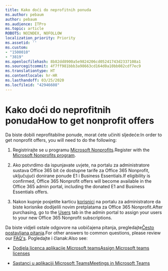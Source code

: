 ```yaml
---
title: Kako doći do neprofitnih ponuda
ms.author: pebaum
author: pebaum
ms.audience: ITPro
ms.topic: article
ROBOTS: NOINDEX, NOFOLLOW
localization_priority: Priority
ms.assetid: ''
ms.custom:
- "1500010"
- "3819"
ms.openlocfilehash: 8b82dd8900a5e9824206cd05241743d2337108a1
ms.sourcegitcommit: 4f7ff981bbb3a98663cd164d0a10bb082cdf7ec9
ms.translationtype: HT
ms.contentlocale: hr-HR
ms.lasthandoff: 03/25/2020
ms.locfileid: "42946608"
---
```

# <a name="how-to-get-nonprofit-offers"></a><span data-ttu-id="4f39f-102">Kako doći do neprofitnih ponuda</span><span class="sxs-lookup"><span data-stu-id="4f39f-102">How to get nonprofit offers</span></span>

<span data-ttu-id="4f39f-103">Da biste dobili neprofitabilne ponude, morat ćete učiniti sljedeće:</span><span class="sxs-lookup"><span data-stu-id="4f39f-103">In order to get nonprofit offers, you will need to do the following:</span></span>

1. <span data-ttu-id="4f39f-104">Registrirajte se u programu [Microsoft Nonprofits](https://go.microsoft.com/fwlink/p/?linkid=2008962).</span><span class="sxs-lookup"><span data-stu-id="4f39f-104">Register with the [Microsoft Nonprofits program](https://go.microsoft.com/fwlink/p/?linkid=2008962).</span></span>

2. <span data-ttu-id="4f39f-105">Ako potvrdimo da ispunjavate uvjete, na portalu za administratore sustava Office 365 bit će dostupne tarife za Office 365 Nonprofit, uključujući donirane ponude E1 i Business Essentials.</span><span class="sxs-lookup"><span data-stu-id="4f39f-105">If eligibility is confirmed, Office 365 Nonprofit offers will become available in the Office 365 admin portal, including the donated E1 and Business Essentials offers.</span></span>

3. <span data-ttu-id="4f39f-106">Nakon kupnje posjetite karticu [korisnici](https://admin.microsoft.com/Adminportal/Home#/users) na portalu za administratore da biste korisnike dodijelili novim pretplatama za Office 365 Nonprofit.</span><span class="sxs-lookup"><span data-stu-id="4f39f-106">After purchasing, go to the [Users](https://admin.microsoft.com/Adminportal/Home#/users) tab in the admin portal to assign your users to your new Office 365 Nonprofit subscriptions.</span></span>

<span data-ttu-id="4f39f-107">Da biste vidjeli ostale odgovore na uobičajena pitanja, pregledajte[Često postavljana pitanja](https://www.microsoft.com/microsoft-365/nonprofit/office-365-nonprofit#coreui-heading-67lnrlz).</span><span class="sxs-lookup"><span data-stu-id="4f39f-107">For other answers to common questions, please review our [FAQ's](https://www.microsoft.com/microsoft-365/nonprofit/office-365-nonprofit#coreui-heading-67lnrlz).</span></span> <span data-ttu-id="4f39f-108">Pogledajte i članak:</span><span class="sxs-lookup"><span data-stu-id="4f39f-108">Also see:</span></span>

- [<span data-ttu-id="4f39f-109">Dodjela licenca aplikacije Microsoft teams</span><span class="sxs-lookup"><span data-stu-id="4f39f-109">Assign Microsoft teams licenses</span></span>](https://docs.microsoft.com/MicrosoftTeams/assign-teams-licenses)

- [<span data-ttu-id="4f39f-110">Sastanci u aplikaciji Microsoft Teams</span><span class="sxs-lookup"><span data-stu-id="4f39f-110">Meetings in Microsoft Teams</span></span>](https://docs.microsoft.com/MicrosoftTeams/tutorial-meetings-in-teams)
